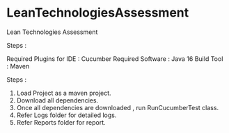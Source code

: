 # LeanTechnologiesAssessment
Lean Technologies Assessment

Steps :

Required Plugins for IDE : Cucumber
Required Software : Java 16
Build Tool : Maven 

Steps :
1. Load Project as a maven project.
2. Download all dependencies.
3. Once all dependencies are downloaded , run RunCucumberTest class.
4. Refer Logs folder for detailed logs.
5. Refer Reports folder for report.
